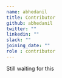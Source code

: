 ```yaml
---
name: abhedanil
title: Contributor
github: abhedanil
twitter: ""
linkedin: ""
slack: ""
joining_date: ""
role : contributor
---
```


Still waiting for this
